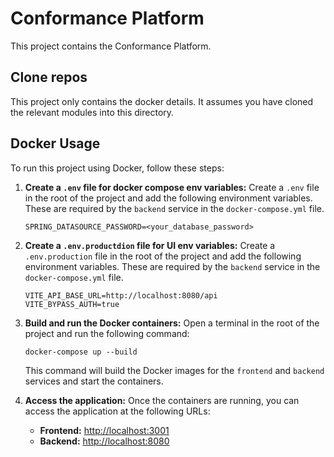 # Conformance Platform

This project contains the Conformance Platform.

## Clone repos

This project only contains the docker details. It assumes you have cloned the relevant modules into this directory.

## Docker Usage

To run this project using Docker, follow these steps:

1.  **Create a `.env` file for docker compose env variables:**
    Create a `.env` file in the root of the project and add the following environment variables. These are required by the `backend` service in the `docker-compose.yml` file.

    ```
    SPRING_DATASOURCE_PASSWORD=<your_database_password>
    ```

1.  **Create a `.env.productdion` file for UI env variables:**
    Create a `.env.production` file in the root of the project and add the following environment variables. These are required by the `backend` service in the `docker-compose.yml` file.

    ```
    VITE_API_BASE_URL=http://localhost:8080/api
    VITE_BYPASS_AUTH=true
    ```

1.  **Build and run the Docker containers:**
    Open a terminal in the root of the project and run the following command:

    ```
    docker-compose up --build
    ```

    This command will build the Docker images for the `frontend` and `backend` services and start the containers.

1.  **Access the application:**
    Once the containers are running, you can access the application at the following URLs:
    - **Frontend:** [http://localhost:3001](http://localhost:3001)
    - **Backend:** [http://localhost:8080](http://localhost:8080)
